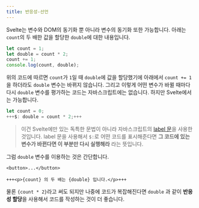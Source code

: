```yaml
---
title: 반응성-선언
---
```


Svelte는 변수와 DOM의 동기화 뿐 아니라 변수의 동기화 또한 가능합니다. 아래는 `count`의 두 배한 값을 할당한 `double`에 대한 내용입니다.

```js
let count = 1;
let double = count * 2;
count += 1;
console.log(count, double);
```

위의 코드에 따르면 `count`가 `1`일 때 `double`에 값을 할당했기에 아래에서 `count += 1`을 하더라도 `double` 변수는 바뀌지 않습니다. 그리고 이렇게 어떤 변수가 바뀔 때마다 다시 `double` 변수를 평가하는 코드는 자바스크립트에는 없습니다. 하지만 Svelte에서는 가능합니다.

```js
let count = 0;
+++$: double = count * 2;+++
```

> 이건 Svelte에만 있는 독특한 문법이 아니라 자바스크립트의 [label 문](https://developer.mozilla.org/ko/docs/Web/JavaScript/Reference/Statements/label)을 사용한 것입니다. label 문을 사용해서 `$:`로 어떤 코드를 표시해준다면 **그 코드에 있는 변수가 바뀐다면 이 부분만 다시 실행해라** 라는 뜻입니다.

그럼 `double` 변수를 이용하는 것은 간단합니다.

```svelte
<button>...</button>

+++<p>{count} 의 두 배는 {double} 입니다.</p>+++
```

물론 `{count * 2}`라고 써도 되지만 나중에 코드가 복잡해진다면 `double` 과 같이 **반응성 할당**을 사용해서 코드를 작성하는 것이 더 좋습니다.
